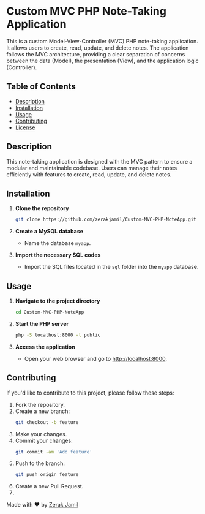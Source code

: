 # Custom MVC PHP Note-Taking Application

This is a custom Model-View-Controller (MVC) PHP note-taking application. It allows users to create, read, update, and delete notes. The application follows the MVC architecture, providing a clear separation of concerns between the data (Model), the presentation (View), and the application logic (Controller).

## Table of Contents
- [Description](#description)
- [Installation](#installation)
- [Usage](#usage)
- [Contributing](#contributing)
- [License](#license)

## Description
This note-taking application is designed with the MVC pattern to ensure a modular and maintainable codebase. Users can manage their notes efficiently with features to create, read, update, and delete notes.

## Installation
1. **Clone the repository**
    ```sh
    git clone https://github.com/zerakjamil/Custom-MVC-PHP-NoteApp.git
    ```

2. **Create a MySQL database**
    - Name the database `myapp`.

3. **Import the necessary SQL codes**
    - Import the SQL files located in the `sql` folder into the `myapp` database.

## Usage
1. **Navigate to the project directory**
    ```sh
    cd Custom-MVC-PHP-NoteApp
    ```

2. **Start the PHP server**
    ```sh
    php -S localhost:8000 -t public
    ```

3. **Access the application**
    - Open your web browser and go to [http://localhost:8000](http://localhost:8000).

## Contributing
If you'd like to contribute to this project, please follow these steps:

1. Fork the repository.
2. Create a new branch:
    ```sh
    git checkout -b feature
    ```
3. Make your changes.
4. Commit your changes:
    ```sh
    git commit -am 'Add feature'
    ```
5. Push to the branch:
    ```sh
    git push origin feature
    ```
6. Create a new Pull Request.
7. 

Made with ❤️ by [Zerak Jamil](https://github.com/zerakjamil)
